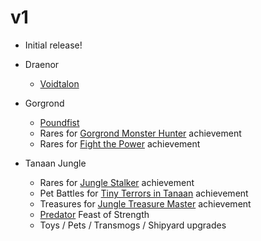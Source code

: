 # v1

* Initial release!


* Draenor
  * [Voidtalon](https://www.wowhead.com/item=121815/voidtalon-of-the-dark-star)


* Gorgrond
  * [Poundfist](https://www.wowhead.com/npc=50985/poundfist)
  * Rares for [Gorgrond Monster Hunter](https://www.wowhead.com/achievement=9400/gorgrond-monster-hunter) achievement
  * Rares for [Fight the Power](https://www.wowhead.com/achievement=9655/fight-the-power) achievement


* Tanaan Jungle
  * Rares for [Jungle Stalker](https://www.wowhead.com/achievement=10070/jungle-stalker) achievement
  * Pet Battles for [Tiny Terrors in Tanaan](https://www.wowhead.com/achievement=10052/tiny-terrors-in-tanaan) achievement
  * Treasures for [Jungle Treasure Master](https://www.wowhead.com/achievement=10262/jungle-treasure-master) achievement
  * [Predator](https://www.wowhead.com/achievement=10334/predator) Feast of Strength
  * Toys / Pets / Transmogs / Shipyard upgrades
